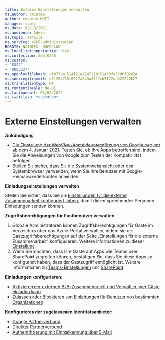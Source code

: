 ```yaml
---
title: Externe Einstellungen verwalten
ms.author: cmcatee
author: cmcatee-MSFT
manager: scotv
ms.date: 02/10/2021
ms.audience: Admin
ms.topic: article
ms.service: o365-administration
ROBOTS: NOINDEX, NOFOLLOW
ms.localizationpriority: high
ms.collection: Adm_O365
ms.custom:
- "8322"
- "9003227"
ms.openlocfilehash: cf077ba1514f71a2147219251439fa37d0f02d2a
ms.sourcegitcommit: d11262728f0617a843a0117cb5172aa322022b27
ms.translationtype: HT
ms.contentlocale: de-DE
ms.lasthandoff: 03/08/2022
ms.locfileid: "63274589"
---
```

# <a name="managing-external-settings"></a>Externe Einstellungen verwalten

**Ankündigung**

- [Die Einstellung der WebView-Anmeldeunterstützung von Google beginnt ab dem 4. Januar 2021](https://docs.microsoft.com/azure/active-directory/external-identities/google-federation?WT.mc_id=Portal-Microsoft_Azure_Support#deprecation-of-webview-sign-in-support). Testen Sie, ob Ihre Apps betroffen sind, indem Sie die Anweisungen von Google zum Testen der Kompatibilität befolgen
- Stellen Sie sicher, dass Sie die Systemwebansicht oder den Systembrowser verwenden, wenn Sie Ihre Benutzer mit Google-Heimanwenderkonten anmelden.

**Einladungseinstellungen verwalten**

Stellen Sie sicher, dass Sie die [Einstellungen für die externe Zusammenarbeit konfiguriert haben](https://docs.microsoft.com/azure/active-directory/external-identities/delegate-invitations?WT.mc_id=Portal-Microsoft_Azure_Support), damit die entsprechenden Personen Einladungen senden können.

**Zugriffsberechtigungen für Gastbenutzer verwalten**

1. Globale Administratoren können Zugriffsberechtigungen für Gäste im Verzeichnis über das Azure-Portal verwalten, indem sie die Gastzugriffsberechtigungen auf der Seite „Einstellungen für die externe Zusammenarbeit“ konfigurieren. [Weitere Informationen zu dieser Einstellung](https://docs.microsoft.com/azure/active-directory/fundamentals/users-default-permissions?WT.mc_id=Portal-Microsoft_Azure_Support).
2. Wenn Sie möchten, dass Ihre Gäste auf Apps wie Teams oder SharePoint zugreifen können, bestätigen Sie, dass Sie diese Apps so konfiguriert haben, dass der Gastzugriff ermöglicht ist. Weitere Informationen zu [Teams-Einstellungen](https://docs.microsoft.com/microsoftteams/guest-access?WT.mc_id=Portal-Microsoft_Azure_Support) und [SharePoint](https://docs.microsoft.com/sharepoint/external-sharing-overview?WT.mc_id=Portal-Microsoft_Azure_Support).

**Einladungen konfigurieren:**

- [Aktivieren der externen B2B-Zusammenarbeit und Verwalten, wer Gäste einladen kann](https://docs.microsoft.com/azure/active-directory/b2b/delegate-invitations?WT.mc_id=Portal-Microsoft_Azure_Support)
- [Zulassen oder Blockieren von Einladungen für Benutzer von bestimmten Organisationen](https://docs.microsoft.com/azure/active-directory/b2b/allow-deny-list?WT.mc_id=Portal-Microsoft_Azure_Support)

**Konfigurieren der zugelassenen Identitätsanbieter:**

- [Google Partnerverbund](https://docs.microsoft.com/azure/active-directory/b2b/google-federation?WT.mc_id=Portal-Microsoft_Azure_Support)
- [Direkter Partnerverbund](https://docs.microsoft.com/azure/active-directory/b2b/direct-federation?WT.mc_id=Portal-Microsoft_Azure_Support)
- [Authentifizierung mit Einmalkennung über E-Mail](https://docs.microsoft.com/azure/active-directory/b2b/one-time-passcode?WT.mc_id=Portal-Microsoft_Azure_Support)
